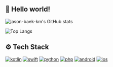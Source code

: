 <!-- 
### Hi there 👋

**jason-baek-km/jason-baek-km** is a ✨ _special_ ✨ repository because its `README.md` (this file) appears on your GitHub profile.

Here are some ideas to get you started:

- 🔭 I’m currently working on ...
- 🌱 I’m currently learning ...
- 👯 I’m looking to collaborate on ...
- 🤔 I’m looking for help with ...
- 💬 Ask me about ...
- 📫 How to reach me: ...
- 😄 Pronouns: ...
- ⚡ Fun fact: ...
-->


## 👾 Hello world!

![jason-baek-km's GitHub stats](https://github-readme-stats.vercel.app/api?username=jason-baek-km&hide=issues,contribs&show_icons=true)

![Top Langs](https://github-readme-stats.vercel.app/api/top-langs/?username=jason-baek-km&layout=compact&exclude_repo=cliearl.github.io)

## ⚙️ Tech Stack

[![kotlin](https://img.shields.io/badge/Kotlin-0095D5?style=flat&logo=kotlin&logoColor=white)](https://kotlinlang.org/)
[![swift](https://img.shields.io/badge/Swift-FA7343?style=flat&logo=swift&logoColor=white)](https://developer.apple.com/swift/)
[![python](https://img.shields.io/badge/Python-3776AB?style=flat&logo=python&logoColor=white)](https://www.python.org/)
[![php](https://img.shields.io/badge/PHP-777BB4?style=flat&logo=php&logoColor=white)]()
[![android](https://img.shields.io/badge/Android-3DDC84?style=flat&logo=android&logoColor=white)](https://developer.android.com/)
[![ios](https://img.shields.io/badge/iOS-000000?style=flat&logo=apple&logoColor=white)](https://www.apple.com/ios/)
